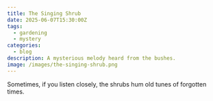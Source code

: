 ```yaml
---
title: The Singing Shrub
date: 2025-06-07T15:30:00Z
tags:
  - gardening
  - mystery
categories:
  - blog
description: A mysterious melody heard from the bushes.
image: /images/the-singing-shrub.png
---
```


Sometimes, if you listen closely, the shrubs hum old tunes of forgotten times.
